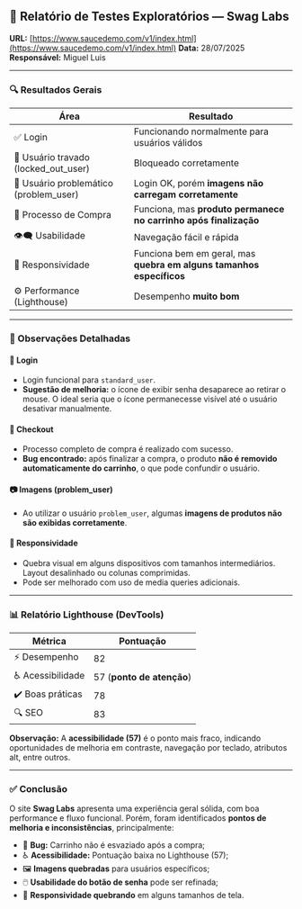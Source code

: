 ## 🧪 Relatório de Testes Exploratórios — Swag Labs

**URL:** [https://www.saucedemo.com/v1/index.html](https://www.saucedemo.com/v1/index.html)
**Data:** 28/07/2025
**Responsável:** Miguel Luis

---

### 🔍 Resultados Gerais

| Área                                    | Resultado                                                            |
| --------------------------------------- | -------------------------------------------------------------------- |
| ✅ Login                                 | Funcionando normalmente para usuários válidos                        |
| 🔐 Usuário travado (locked\_out\_user)  | Bloqueado corretamente                                               |
| 🧪 Usuário problemático (problem\_user) | Login OK, porém **imagens não carregam corretamente**                |
| 🛒 Processo de Compra                   | Funciona, mas **produto permanece no carrinho após finalização**     |
| 👁️‍🗨️ Usabilidade                     | Navegação fácil e rápida                                             |
| 📱 Responsividade                       | Funciona bem em geral, mas **quebra em alguns tamanhos específicos** |
| ⚙️ Performance (Lighthouse)             | Desempenho **muito bom**                                             |

---

### 📝 Observações Detalhadas

#### 🔐 Login

* Login funcional para `standard_user`.
* **Sugestão de melhoria:** o ícone de exibir senha desaparece ao retirar o mouse. O ideal seria que o ícone permanecesse visível até o usuário desativar manualmente.

#### 🛒 Checkout

* Processo completo de compra é realizado com sucesso.
* **Bug encontrado:** após finalizar a compra, o produto **não é removido automaticamente do carrinho**, o que pode confundir o usuário.

#### 📷 Imagens (problem\_user)

* Ao utilizar o usuário `problem_user`, algumas **imagens de produtos não são exibidas corretamente**.

#### 📱 Responsividade

* Quebra visual em alguns dispositivos com tamanhos intermediários. Layout desalinhado ou colunas comprimidas.
* Pode ser melhorado com uso de media queries adicionais.

---

### 📊 Relatório Lighthouse (DevTools)

| Métrica          | Pontuação                 |
| ---------------- | ------------------------- |
| ⚡ Desempenho     | 82                        |
| ♿ Acessibilidade | 57 (**ponto de atenção**) |
| ✔️ Boas práticas | 78                        |
| 🔍 SEO           | 83                        |

**Observação:** A **acessibilidade (57)** é o ponto mais fraco, indicando oportunidades de melhoria em contraste, navegação por teclado, atributos alt, entre outros.

---

### ✅ Conclusão

O site **Swag Labs** apresenta uma experiência geral sólida, com boa performance e fluxo funcional. Porém, foram identificados **pontos de melhoria e inconsistências**, principalmente:

* 🐞 **Bug:** Carrinho não é esvaziado após a compra;
* ♿ **Acessibilidade:** Pontuação baixa no Lighthouse (57);
* 🖼️ **Imagens quebradas** para usuários específicos;
* 🖱️ **Usabilidade do botão de senha** pode ser refinada;
* 📱 **Responsividade quebrando** em alguns tamanhos de tela.
